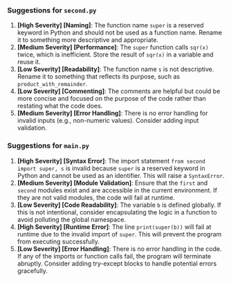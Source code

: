 ### Suggestions for `second.py`

1. **[High Severity] [Naming]**: The function name `super` is a reserved keyword in Python and should not be used as a function name. Rename it to something more descriptive and appropriate.
2. **[Medium Severity] [Performance]**: The `super` function calls `sqr(x)` twice, which is inefficient. Store the result of `sqr(x)` in a variable and reuse it.
3. **[Low Severity] [Readability]**: The function name `s` is not descriptive. Rename it to something that reflects its purpose, such as `product_with_remainder`.
4. **[Low Severity] [Commenting]**: The comments are helpful but could be more concise and focused on the purpose of the code rather than restating what the code does.
5. **[Medium Severity] [Error Handling]**: There is no error handling for invalid inputs (e.g., non-numeric values). Consider adding input validation.

### Suggestions for `main.py`

1. **[High Severity] [Syntax Error]**: The import statement `from second import super, s` is invalid because `super` is a reserved keyword in Python and cannot be used as an identifier. This will raise a `SyntaxError`.
2. **[Medium Severity] [Module Validation]**: Ensure that the `first` and `second` modules exist and are accessible in the current environment. If they are not valid modules, the code will fail at runtime.
3. **[Low Severity] [Code Readability]**: The variable `b` is defined globally. If this is not intentional, consider encapsulating the logic in a function to avoid polluting the global namespace.
4. **[High Severity] [Runtime Error]**: The line `print(super(b))` will fail at runtime due to the invalid import of `super`. This will prevent the program from executing successfully.
5. **[Low Severity] [Error Handling]**: There is no error handling in the code. If any of the imports or function calls fail, the program will terminate abruptly. Consider adding try-except blocks to handle potential errors gracefully.

